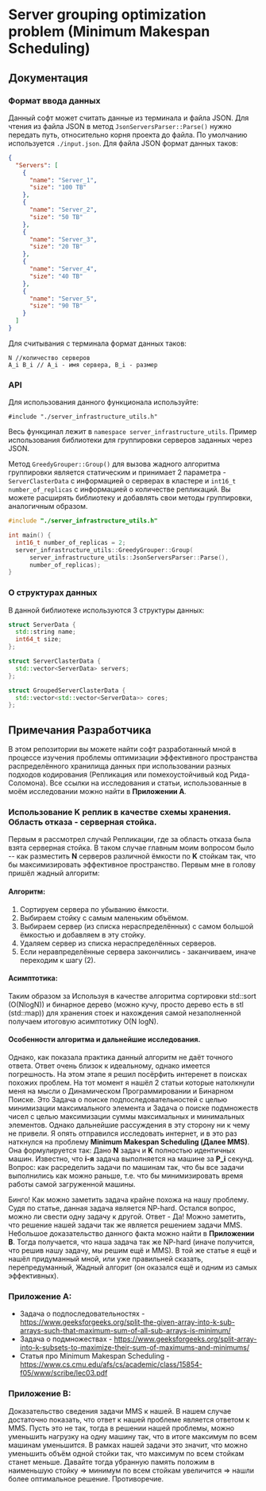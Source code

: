 # Server grouping optimization problem (Minimum Makespan Scheduling)

## Документация
### Формат ввода данных
Данный софт может считать данные из терминала и файла JSON. 
Для чтения из файла JSON в метод ```JsonServersParser::Parse()``` нужно передать путь, относительно корня проекта до файла. По умолчанию используется ```./input.json```.  Для файла JSON формат данных таков:

```json
{
  "Servers": [
    {
      "name": "Server_1",
      "size": "100 TB"
    },
    {
      "name": "Server_2",
      "size": "50 TB"
    },
    {
      "name": "Server_3",
      "size": "20 TB"
    },
    {
      "name": "Server_4",
      "size": "40 TB"
    },
    {
      "name": "Server_5",
      "size": "90 TB"
    }
  ]
}
```

Для считывания с терминала формат данных таков:

```
N //количество серверов
A_i B_i // A_i - имя сервера, B_i - размер
```

### API
Для использования данного функционала используйте:
```
#include "./server_infrastructure_utils.h"
```
Весь функцинал лежит в ``` namespace server_infrastructure_utils ```.
Пример использования библиотеки для группировки серверов заданных через JSON.

Метод ```GreedyGrouper::Group()``` для вызова жадного алгоритма группировки является статическим и принимает 2 параметра - ```ServerClasterData``` с информацией о серверах в кластере и ``` int16_t number_of_replicas ``` с информацией о количестве репликаций. Вы можете расширять библиотеку и добавлять свои методы группировки, аналогичным образом.

```cpp
#include "./server_infrastructure_utils.h"

int main() {
  int16_t number_of_replicas = 2;
  server_infrastructure_utils::GreedyGrouper::Group(
      server_infrastructure_utils::JsonServersParser::Parse(),
      number_of_replicas);
}
```

### О структурах данных
В данной библиотеке используются 3 структуры данных:

```cpp
struct ServerData {
  std::string name;
  int64_t size;
};
```

```cpp
struct ServerClasterData {
  std::vector<ServerData> servers;
};
```

```cpp
struct GroupedServerClasterData {
  std::vector<std::vector<ServerData>> cores;
};
```

## Примечания Разработчика
В этом репозитории вы можете найти софт разработанный мной в процессе изучения проблемы оптимизации эффективного пространства распределённого хранилища данных при использовании разных подходов кодирования (Репликация или помехоустойчивый код Рида-Соломона). Все ссылки на исследования и статьи, использованные в моём исследовании можно найти в **Приложении A**.

### Использование K реплик в качестве схемы хранения. Область отказа - серверная стойка.
Первым я рассмотрел случай Репликации, где за область отказа была взята серверная стойка. В таком случае главным моим вопросом было -- как разместить **N** серверов различной ёмкости по **K** стойкам так, что бы максимизировать эффективное пространство. Первым мне в голову пришёл жадный алгоритм:

#### Алгоритм:
1) Сортируем сервера по убыванию ёмкости.
2) Выбираем стойку с самым маленьким объёмом.
3) Выбираем сервер (из списка нераспределённых) с самом большой ёмкостью и добавляем в эту стойку.
4) Удаляем сервер из списка нераспределённых серверов.
5) Если неравпределённые сервера закончились - заканчиваем, иначе переходим к шагу (2).

#### Асимптотика:
Таким образом за Используя в качестве алгоритма сортировки std::sort (O(NlogN)) и бинарное дерево (можно кучу, просто дерево есть в stl (std::map)) для хранения стоек и нахождения самой незаполненной получаем итоговую асимптотику O(N logN).

#### Особенности алгоритма и дальнейшие исследования.
Однако, как показала практика данный алгоритм не даёт точного ответа. Ответ очень близок к идеальному, однако имеется погрешность. На этом этапе я решил посёрфить интеренет в поисках похожих проблем. На тот момент я нашёл 2 статьи которые натолкнули меня на мысли о Динамическом Программировании и Бинарном Поиске. Это Задача о поиске подпоследовательностей с целью минимизации максимального элемента и Задача о поиске подмножеств чисел с целью максимизации суммы максимальных и минимальных элементов. Однако дальнейшие рассуждения в эту сторону ни к чему не привели. Я опять отправился исследовать интернет, и в это раз наткнулся на проблему **Minimum Makespan Scheduling (Далее MMS)**. Она формулируется так:
Дано **N** задач и **K** полностью идентичных машин. Известно, что **i-я** задача выполняется на машине за **P_i** секунд. Вопрос: как расределить задачи по машинам так, что бы все задачи выполнились как можно раньше, т.е. что бы минимизировать время работы самой загруженной машины. 

Бинго! Как можно заметить задача крайне похожа на нашу проблему. Судя по статье, данная задача является NP-hard. Остался вопрос, можно ли свести одну задачу к другой. Ответ - Да! Можно заметить, что решение нашей задачи так же является решением задачи MMS. Небольшое доказательство данного факта можно найти в **Приложении B**. Тогда получается, что наша задача так же NP-hard (иначе получится, что решив нашу задачу, мы решим ещё и MMS). В той же статье я ещё и нашёл придуманный мной, или уже правильней сказать, перепредуманный, Жадный алгорит (он оказался ещё и одним из самых эффективных).

### Приложение A:
* Задача о подпоследовательностях - https://www.geeksforgeeks.org/split-the-given-array-into-k-sub-arrays-such-that-maximum-sum-of-all-sub-arrays-is-minimum/ 
* Задача о подмножествах - https://www.geeksforgeeks.org/split-array-into-k-subsets-to-maximize-their-sum-of-maximums-and-minimums/
* Статья про Minimum Makespan Scheduling - https://www.cs.cmu.edu/afs/cs/academic/class/15854-f05/www/scribe/lec03.pdf

### Приложение B:
Доказательство сведения задачи MMS к нашей. В нашем случае достаточно показать, что ответ к нашей проблеме является ответом к MMS. Пусть это не так, тогда в решении нашей проблемы, можно уменьшить нагрузку на одну машину так, что в итоге максимум по всем машинам уменьшится. В рамках нашей задачи это значит, что можно уменьшить объём одной стойки так, что максимум по всем стойкам станет меньше. Давайте тогда убранную память положим в наименьшую стойку => минимум по всем стойкам увеличится => нашли более оптимальное решение. Противоречие.